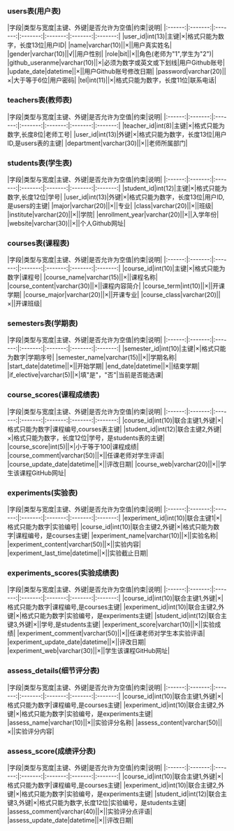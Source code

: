 ### users表(用户表)
|字段|类型与宽度|主键、外键|是否允许为空值|约束|说明|
|:------:|:-------:|:-------:|:-------:|:-------:|:-------:|:-------:|
|user_id|int(13)|主键|×|格式只能为数字，长度13位|用户ID|
|name|varchar(10)||×||用户真实姓名|
|gender|varchar(10)||√||用户性别|
|role|bit||×||角色(老师为"1",学生为"2")|
|github_useranme|varchar(10)||×|必须为数字或英文或下划线|用户Github账号|
|update_date|datetime||×||用户Github账号修改日期|
|password|varchar(20)||×|大于等于6位|用户密码|
|tel|int(11)||×|格式只能为数字，长度11位|联系电话|



### teachers表(教师表)
|字段|类型与宽度|主键、外键|是否允许为空值|约束|说明|
|:------:|:-------:|:-------:|:-------:|:-------:|:-------:|:-------:|
|teacher_id|int(8)|主键|×|格式只能为数字,长度8位|老师工号|
|user_id|int(13)|外键|×|格式只能为数字，长度13位|用户ID,是users表的主键|
|department|varchar(30)||×||老师所属部门|



### students表(学生表)
|字段|类型与宽度|主键、外键|是否允许为空值|约束|说明|
|:------:|:-------:|:-------:|:-------:|:-------:|:-------:|:-------:|
|student_id|int(12)|主键|×|格式只能为数字,长度12位|学号|
|user_id|int(13)|外键|×|格式只能为数字，长度13位|用户ID,是users的主键|
|major|varchar(20)||×||专业|
|class|varchar(20)||×||班级|
|institute|varchar(20)||×||学院|
|enrollment_year|varchar(20)||×||入学年份|
|website|varchar(30)||×||个人Github网址|


### courses表(课程表)
|字段|类型与宽度|主键、外键|是否允许为空值|约束|说明|
|:------:|:-------:|:-------:|:-------:|:-------:|:-------:|:-------:|
|course_id|int(10)|主键|×|格式只能为数字|课程号|
|course_name|varchar(15)||×||课程名称|
|course_content|varchar(30)||×||课程内容简介|
|course_term|int(10)||×||开课学期|
|course_major|varchar(20)||×||开课专业|
|course_class|varchar(20)||×||开课班级|


### semesters表(学期表)
|字段|类型与宽度|主键、外键|是否允许为空值|约束|说明|
|:------:|:-------:|:-------:|:-------:|:-------:|:-------:|:-------:|
|semester_id|int(10)|主键|×|格式只能为数字|学期序号|
|semester_name|varchar(15)||×||学期名称|
|start_date|datetime||×||开始学期|
|end_date|datetime||×||结束学期|
|if_elective|varchar(5)||×|填"是"，"否"|当前是否能选课|


### course_scores(课程成绩表)
|字段|类型与宽度|主键、外键|是否允许为空值|约束|说明|
|:------:|:-------:|:-------:|:-------:|:-------:|:-------:|:-------:|
|course_id|int(10)|联合主键1,外键|×|格式只能为数字|课程编号,courses表主键|
|student_id|int(12)|联合主键2,外键|×|格式只能为数字，长度12位|学号，是students表的主键|
|course_score|int(5)||×|小于等于100|课程成绩|
|course_comment|varchar(50)||×||任课老师对学生评语|
|course_update_date|datetime||×||评改日期|
|course_web|varchar(20)||×||学生该课程GitHub网址|


### experiments(实验表)
|字段|类型与宽度|主键、外键|是否允许为空值|约束|说明|
|:------:|:-------:|:-------:|:-------:|:-------:|:-------:|:-------:|
|experiment_id|int(10)|联合主键1|×|格式只能为数字|实验编号|
|course_id|int(10)|联合主键2,外键|×|格式只能为数字|课程编号，是courses主键|
|experiment_name|varchar(10)||×||实验名称|
|experiment_content|varchar(50)||×||实验内容|
|experiment_last_time|datetime||×||实验截止日期|


### experiments_scores(实验成绩表)
|字段|类型与宽度|主键、外键|是否允许为空值|约束|说明|
|:------:|:-------:|:-------:|:-------:|:-------:|:-------:|:-------:|
|course_id|int(10)|联合主键1,外键|×|格式只能为数字|课程编号,是courses主键|
|experiment_id|int(10)|联合主键2,外键|×|格式只能为数字|实验编号，是experiments主键|
|student_id|int(12)|联合主键3,外键|×||学号,是students主键|
|experiment_score|varchar(10)||×||实验成绩|
|experiment_comment|varchar(50)||×||任课老师对学生本实验评语|
|experiment_update_date|datetime||×||评改日期|
|experiment_web|varchar(30)||×||学生该课程GitHub网址|


### assess_details(细节评分表)
|字段|类型与宽度|主键、外键|是否允许为空值|约束|说明|
|:------:|:-------:|:-------:|:-------:|:-------:|:-------:|:-------:|
|course_id|int(10)|联合主键1,外键|×|格式只能为数字|课程编号,是courses主键|
|experiment_id|int(10)|联合主键2,外键|×|格式只能为数字|实验编号，是experiments主键|
|assess_name|varchar(10)||×||实验评分名称|
|assess_content|varchar(50)||×||实验评分内容|

### assess_score(成绩评分表)
|字段|类型与宽度|主键、外键|是否允许为空值|约束|说明|
|:------:|:-------:|:-------:|:-------:|:-------:|:-------:|:-------:|
|course_id|int(10)|联合主键1,外键|×|格式只能为数字|课程编号,是courses主键|
|experiment_id|int(10)|联合主键2,外键|×|格式只能为数字|实验编号，是experiments主键|
|student_id|int(12)|联合主键3,外键|×|格式只能为数字,长度12位|实验编号，是students主键|
|assess_comment|varchar(40)||×||实验评分点评语|
|assess_update_date|datetime||×||评改日期|



